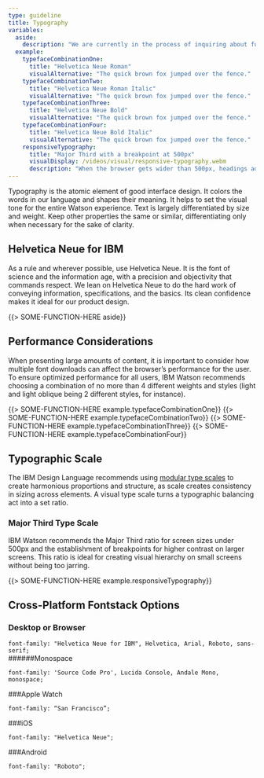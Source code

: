 ```yaml
---
type: guideline
title: Typography
variables:
  aside:
    description: "We are currently in the process of inquiring about full usage rights and licensing for Helvetica Neue for IBM. During this time, we're unable to provide downloadable font assets. Please defer to the Cross-Platform Fontstack Options below for comparable fontstacks."
  example:
    typefaceCombinationOne:
      title: "Helvetica Neue Roman"
      visualAlternative: "The quick brown fox jumped over the fence."
    typefaceCombinationTwo:
      title: "Helvetica Neue Roman Italic"
      visualAlternative: "The quick brown fox jumped over the fence."
    typefaceCombinationThree:
      title: "Helvetica Neue Bold"
      visualAlternative: "The quick brown fox jumped over the fence."
    typefaceCombinationFour:
      title: "Helvetica Neue Bold Italic"
      visualAlternative: "The quick brown fox jumped over the fence."
    responsiveTypography:
      title: "Major Third with a breakpoint at 500px"
      visualDisplay: /videos/visual/responsive-typography.webm
      description: "When the browser gets wider than 500px, headings adopt the Golden Ratio type scale to increase legibility for the user at larger screen sizes."
---
```


Typography is the atomic element of good interface design. It colors the words in our language and shapes their meaning. It helps to set the visual tone for the entire Watson experience. Text is largely differentiated by size and weight. Keep other properties the same or similar, differentiating only when necessary for the sake of clarity.

## Helvetica Neue for IBM

As a rule and wherever possible, use Helvetica Neue. It is the font of science and the information age, with a precision and objectivity that commands respect. We lean on Helvetica Neue to do the hard work of conveying information, specifications, and the basics. Its clean confidence makes it ideal for our product design.

{{> SOME-FUNCTION-HERE aside}}

## Performance Considerations

When presenting large amounts of content, it is important to consider how multiple font downloads can affect the browser’s performance for the user. To ensure optimized performance for all users, IBM Watson recommends choosing a combination of no more than 4 different weights and styles (light and light oblique being 2 different styles, for instance). 

{{> SOME-FUNCTION-HERE example.typefaceCombinationOne}}
{{> SOME-FUNCTION-HERE example.typefaceCombinationTwo}}
{{> SOME-FUNCTION-HERE example.typefaceCombinationThree}}
{{> SOME-FUNCTION-HERE example.typefaceCombinationFour}}

## Typographic Scale

The IBM Design Language recommends using [modular type scales](http://www.ibm.com/design/language/framework/visual/typography.shtml) to create harmonious proportions and structure, as scale creates consistency in sizing across elements. A visual type scale turns a typographic balancing act into a set ratio. 

### Major Third Type Scale

IBM Watson recommends the Major Third ratio for screen sizes under 500px and the establishment of breakpoints for higher contrast on larger screens. This ratio is ideal for creating visual hierarchy on small screens without being too jarring.

{{> SOME-FUNCTION-HERE example.responsiveTypography}}

## Cross-Platform Fontstack Options

### Desktop or Browser

`font-family: "Helvetica Neue for IBM", Helvetica, Arial, Roboto, sans-serif;`  
######Monospace 

`font-family: 'Source Code Pro', Lucida Console, Andale Mono, monospace;`

###Apple Watch 

`font-family: “San Francisco”;`

###iOS

`font-family: "Helvetica Neue";` 

###Android

`font-family: "Roboto";`
